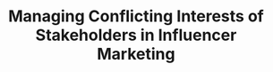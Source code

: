 ---
title: "Managing Conflicting Interests of Stakeholders in Influencer Marketing"
authors:
- Shixun Huang
- Junhao Gan
- admin
- Wenqing Lin

publication_types: ["1"]
publication: In *ACM SIGMOD 2023*
publication_short: In *SIGMOD 2023*
publishDate: "2023-02-15"

abstract: 

#tags:
#- Source Themes
featured: true

links:
---